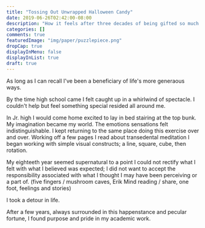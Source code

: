 ```yaml
---
title: "Tossing Out Unwrapped Halloween Candy"
date: 2019-06-26T02:42:00-08:00
description: "How it feels after three decades of being gifted so much from life and everyone in it, to feeling somethings amiss just because everyone doesn't love me."
categories: []
comments: true
featuredImage: "img/paper/puzzlepiece.png"
dropCap: true
displayInMenu: false
displayInList: true
draft: true
---
```


As long as I can recall I've been a beneficiary of life's more generaous ways.  

By the time high school came I felt caught up in a whirlwind of spectacle. I couldn't help but feel something special resided all around me.  

In Jr. high I would come home excited to lay in bed stairing at the top bunk. My imagination became my world. The emotions sensations felt indistinguishable. I kept returning to the same place doing this exercise over and over. Working off a few pages I read about transedental meditation I began working with simple visual constructs; a line, square, cube, then rotation.  

My eighteeth year seemed supernatural to a point I could not rectify what I felt with what I believed was expected; I did not want to accept the responsibility associated with what I thought I may have been perceiving or a part of.  (five fingers / mushroom caves, Erik Mind reading / share, one foot, feelings and stories)  

I took a detour in life.  

After a few years, always surrounded in this happenstance and pecular fortune, I found purpose and pride in my academic work.  